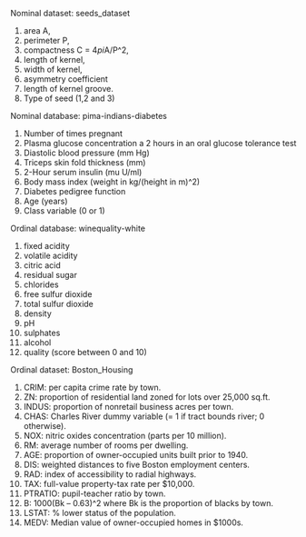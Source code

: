 Nominal dataset: seeds_dataset
   1. area A,
   2. perimeter P,
   3. compactness C = 4*pi*A/P^2,
   4. length of kernel,
   5. width of kernel,
   6. asymmetry coefficient
   7. length of kernel groove.
   8. Type of seed (1,2 and 3)

Nominal database: pima-indians-diabetes
   1. Number of times pregnant
   2. Plasma glucose concentration a 2 hours in an oral glucose tolerance test
   3. Diastolic blood pressure (mm Hg)
   4. Triceps skin fold thickness (mm)
   5. 2-Hour serum insulin (mu U/ml)
   6. Body mass index (weight in kg/(height in m)^2)
   7. Diabetes pedigree function
   8. Age (years)
   9. Class variable (0 or 1)

Ordinal database: winequality-white
   1. fixed acidity
   2. volatile acidity
   3. citric acid
   4. residual sugar
   5. chlorides
   6. free sulfur dioxide
   7. total sulfur dioxide
   8. density
   9. pH
   10. sulphates
   11. alcohol
   12. quality (score between 0 and 10)

Ordinal dataset: Boston_Housing
   1.  CRIM: per capita crime rate by town.
   2.  ZN: proportion of residential land zoned for lots over 25,000 sq.ft.
   3.  INDUS: proportion of nonretail business acres per town.
   4.  CHAS: Charles River dummy variable (= 1 if tract bounds river; 0 otherwise).
   5.  NOX: nitric oxides concentration (parts per 10 million).
   6.  RM: average number of rooms per dwelling.
   7.  AGE: proportion of owner-occupied units built prior to 1940.
   8.  DIS: weighted distances to five Boston employment centers.
   9.  RAD: index of accessibility to radial highways.
   10. TAX: full-value property-tax rate per $10,000.
   11. PTRATIO: pupil-teacher ratio by town.
   12. B: 1000(Bk – 0.63)^2 where Bk is the proportion of blacks by town.
   13. LSTAT: % lower status of the population.
   14. MEDV: Median value of owner-occupied homes in $1000s.

